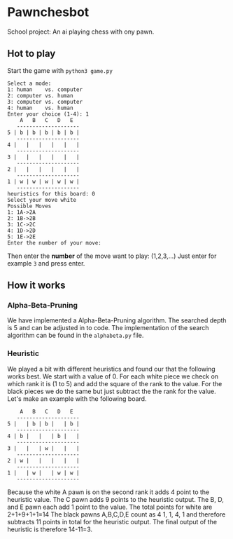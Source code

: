 # Pawnchesbot
School project: An ai playing chess with ony pawn.


## Hot to play
Start the game with `python3 game.py`

```
Select a mode:
1: human    vs. computer
2: computer vs. human
3: computer vs. computer
4: human    vs. human
Enter your choice (1-4): 1
    A   B   C   D   E 
   --------------------
5 | b | b | b | b | b |
   --------------------
4 |   |   |   |   |   |
   --------------------
3 |   |   |   |   |   |
   --------------------
2 |   |   |   |   |   |
   --------------------
1 | w | w | w | w | w |
   --------------------
heuristics for this board: 0
Select your move white
Possible Moves
1: 1A->2A
2: 1B->2B
3: 1C->2C
4: 1D->2D
5: 1E->2E
Enter the number of your move:
```

Then enter the **number** of the move want to play: (1,2,3,...) Just enter for example `3` and press enter.

## How it works

### Alpha-Beta-Pruning

We have implemented a Alpha-Beta-Pruning algorithm. The searched depth is 5 and can be adjusted in to code.
The implementation of the search algorithm can be found in the `alphabeta.py` file.

### Heuristic

We played a bit with different heuristics and found our that the following works best. We start with a value of 0.
For each white piece we check on which rank it is (1 to 5) and add the square of the rank to the value.
For the black pieces we do the same but just subtract the the rank for the value.
Let's make an example with the following board.
```
    A   B   C   D   E 
   --------------------
5 |   | b | b |   | b |
   --------------------
4 | b |   |   | b |   |
   --------------------
3 |   |   | w |   |   |
   --------------------
2 | w |   |   |   |   |
   --------------------
1 |   | w |   | w | w |
   --------------------
```
Because the white A pawn is on the second rank it adds 4 point to the heuristic value. The C pawn adds 9 points to the heuristic output. The B, D, and E pawn each add 1 point to the value. The total points for white are 2+1+9+1+1=14
The black pawns A,B,C,D,E count as 4 1, 1, 4, 1 and therefore subtracts 11 points in total for the heuristic output.
The final output of the heuristic is therefore 14-11=3.
